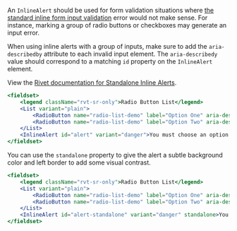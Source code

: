 An `InlineAlert` should be used for form validation situations where [the standard inline form input validation](#/Forms?id=input) error would not make sense. For instance, marking a group of radio buttons or checkboxes may generate an input error. 

When using inline alerts with a group of inputs, make sure to add the `aria-describedby` attribute to each invalid input element. The `aria-describedy` value should correspond to a matching `id` property on the `InlineAlert` element.

View the [Rivet documentation for Standalone Inline Alerts](https://rivet.uits.iu.edu/components/overlays/alerts/#standalone-inline-alerts).

```jsx
<fieldset>
    <legend className="rvt-sr-only">Radio Button List</legend>
    <List variant="plain">
        <RadioButton name="radio-list-demo" label="Option One" aria-describedby="alert" />
        <RadioButton name="radio-list-demo" label="Option Two" aria-describedby="alert" />
    </List>
    <InlineAlert id="alert" variant="danger">You must choose an option to continue.</InlineAlert>
</fieldset>
```

You can use the `standalone` property to give the alert a subtle background color and left border to add some visual contrast.

```jsx
<fieldset>
    <legend className="rvt-sr-only">Radio Button List</legend>
    <List variant="plain">
        <RadioButton name="radio-list-demo" label="Option One" aria-describedby="alert" />
        <RadioButton name="radio-list-demo" label="Option Two" aria-describedby="alert" />
    </List>
    <InlineAlert id="alert-standalone" variant="danger" standalone>You must choose an option to continue.</InlineAlert>
</fieldset>
```

